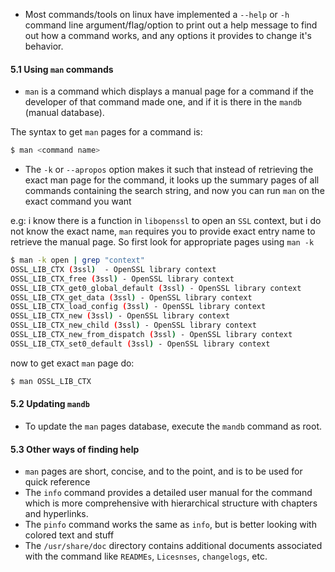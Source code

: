 - Most commands/tools on linux have implemented a `--help` or `-h` command line argument/flag/option to print out a help message to find out how a command works, and any options it provides to change it's behavior.

#### 5.1 Using `man` commands

- `man` is a command which displays a manual page for a command if the developer of that command made one, and if it is there in the `mandb` (manual database).

The syntax to get `man` pages for a command is:
```bash
$ man <command name>
```

- The `-k` or `--apropos` option makes it such that instead of retrieving the exact man page for the command, it looks up the summary pages of all commands containing the search string, and now you can run `man` on the exact command you want


e.g: i know there is a function in `libopenssl` to open an `SSL` context, but i do not know the exact name, `man` requires you to provide exact entry name to retrieve the manual page.
So first look for appropriate pages using `man -k`
```bash
$ man -k open | grep "context"
OSSL_LIB_CTX (3ssl)  - OpenSSL library context
OSSL_LIB_CTX_free (3ssl) - OpenSSL library context
OSSL_LIB_CTX_get0_global_default (3ssl) - OpenSSL library context
OSSL_LIB_CTX_get_data (3ssl) - OpenSSL library context
OSSL_LIB_CTX_load_config (3ssl) - OpenSSL library context
OSSL_LIB_CTX_new (3ssl) - OpenSSL library context
OSSL_LIB_CTX_new_child (3ssl) - OpenSSL library context
OSSL_LIB_CTX_new_from_dispatch (3ssl) - OpenSSL library context
OSSL_LIB_CTX_set0_default (3ssl) - OpenSSL library context
```
now to get exact `man` page do:
```bash
$ man OSSL_LIB_CTX
```


#### 5.2 Updating `mandb`

- To update the `man` pages database, execute the `mandb` command as root.



#### 5.3 Other ways of finding help

- `man` pages are short, concise, and to the point, and is to be used for quick reference
- The `info` command provides a detailed user manual for the command which is more comprehensive with hierarchical structure with chapters and hyperlinks.
- The `pinfo` command works the same as `info`, but is better looking with colored text and stuff
- The `/usr/share/doc` directory contains additional documents associated with the command like `READMEs`, `Licesnses`, `changelogs`, etc.